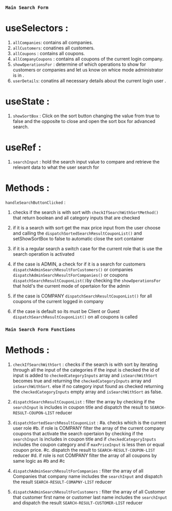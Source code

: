 ### `Main Search Form`

# useSelectors :

1. `allCompanies`: contains all companies.
2. `allCustomers`: conatines all customers.
3. `allCoupons` : contains all coupons.
4. `allCompanyCoupons` : contains all coupons of the current login company.
5. `showOperationsFor` : determine of which operations to show for customers or companies and let us know on whice mode administrator is in .
6. `userDetails`: conatins all necessary details about the current login user .

# useState :

1. `showSortBox` : Click on the sort button changing the value from true to false
   and the opposite to close and open the sort box for advanced search.

# useRef :

1. `searchInput` : hold the search input value to compare and retrieve the relevant
   data to what the user search for

# Methods :

`handleSearchButtonClicked` :

1. checks if the search is with sort with `checkIfSearchWithSortMethod()` that return boolean and all category inputs that are checked
2. if it is a search with sort get the max price input from the user choose and calling
   the `dispatchSortedSearchResultCouponList()`
   and setShowSortBox to false to automatic close the sort container

3. if it is a regular search a switch case for the current role that is use the search operation is activated
4. if the case is ADMIN,
   a check for if it is a search for
   customers `dispatchAdminSearchResultForCustomers()`
   or companies `dispatchAdminSearchResultForCompanies()` or coupons `dispatchSearchResultCouponList()`by checking the `showOperationsFor` that hold's the current mode of opertaion for the admin

5. if the case is COMPANY `dispatchSearchResultCouponList()` for all coupons of the current logged in company

6. if the case is default so its must be Client or Guest `dispatchSearchResultCouponList()` on all coupons
   is called

### `Main Search Form Functions`

# Methods :

1. `checkIfSearchWithSort` : checks if the search is with sort by iterating through all the input of the categories if the input is checked the id of input is
   added to `checkedCategoryInputs` array and `isSearchWithSort` becomes true and returning the `checkedCategoryInputs` array and `isSearchWithSort`. else if no category input found as checked returning the `checkedCategoryInputs` empty array and `isSearchWithSort` as false.

2. `dispatchSearchResultCouponList` :
   filter the array by checking if the `searchInput`
   is includes in coupon title and dispatch the result to `SEARCH-RESULT-COUPON-LIST` reducer

3. `dispatchSortedSearchResultCouponList` :
   #a. checks which is the current user role
   #b. if role is COMPANY filter the array of the current company coupons that activate the search opertaion by checking if the `searchInput`
   is includes in coupon title and if `checkedCategoryInputs` includes the coupon category and if `maxPriceInput` is less then or equal coupon price.
   #c. dispatch the result to `SEARCH-RESULT-COUPON-LIST` reducer
   #d. if role is not COMPANY filter the array of all coupons by same logic as #b and #c

4. `dispatchAdminSearchResultForCompanies` :
   filter the array of all Companies that company name includes the `searchInput`
   and dispatch the result `SEARCH-RESULT-COMAPNY-LIST` reducer

5. `dispatchAdminSearchResultForCustomers` :
   filter the array of all Customer that customer first name or customer last name includes the `searchInput`
   and dispatch the result `SEARCH-RESULT-CUSTOMER-LIST` reducer
